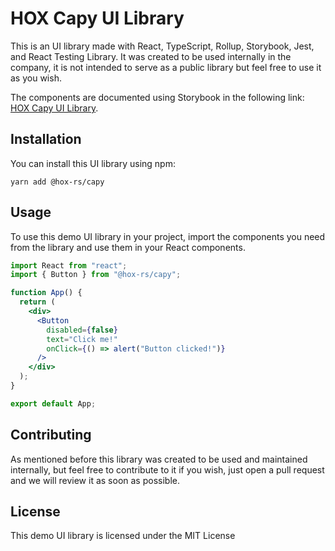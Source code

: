 # HOX Capy UI Library

This is an UI library made with React, TypeScript, Rollup, Storybook, Jest, and React Testing Library. It was created to be used internally in the company, it is not intended to serve as a public library but feel free to use it as you wish.

The components are documented using Storybook in the following link: [HOX Capy UI Library](https://capy.hox.dev.br).

## Installation

You can install this UI library using npm:

```
yarn add @hox-rs/capy
```

## Usage

To use this demo UI library in your project, import the components you need from the library and use them in your React components.

```jsx
import React from "react";
import { Button } from "@hox-rs/capy";

function App() {
  return (
    <div>
      <Button
        disabled={false}
        text="Click me!"
        onClick={() => alert("Button clicked!")}
      />
    </div>
  );
}

export default App;
```

## Contributing

As mentioned before this library was created to be used and maintained internally, but feel free to contribute to it if you wish, just open a pull request and we will review it as soon as possible.

## License

This demo UI library is licensed under the MIT License
